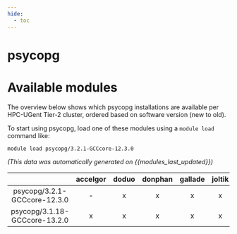 ```yaml
---
hide:
  - toc
---
```


psycopg
=======

# Available modules


The overview below shows which psycopg installations are available per HPC-UGent Tier-2 cluster, ordered based on software version (new to old).

To start using psycopg, load one of these modules using a `module load` command like:

```shell
module load psycopg/3.2.1-GCCcore-12.3.0
```

*(This data was automatically generated on {{modules_last_updated}})*  

| |accelgor|doduo|donphan|gallade|joltik|shinx|
| :---: | :---: | :---: | :---: | :---: | :---: | :---: |
|psycopg/3.2.1-GCCcore-12.3.0|-|x|x|x|x|x|
|psycopg/3.1.18-GCCcore-13.2.0|x|x|x|x|x|x|
